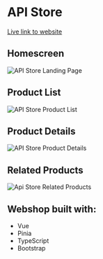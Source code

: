# API Store
[Live link to website](http://jhellberg.com/portfolio/api-store/dist/index.html)


## Homescreen
![API Store Landing Page](http://jhellberg.com/images/api-store-screenshot-1.png "API Store Landing Page")

## Product List
![API Store Product List](http://jhellberg.com/images/api-store-screenshot-2.png "API Store Product List")

## Product Details
![API Store Product Details](http://jhellberg.com/images/api-store-screenshot-3.png "API Store Product Details")

## Related Products
![Api Store Related Products](http://jhellberg.com/images/api-store-screenshot-4.png "Api Store Related Products")

## Webshop built with:
- Vue
- Pinia
- TypeScript
- Bootstrap
